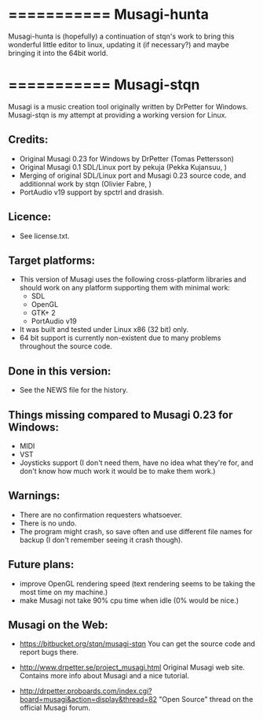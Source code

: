 ===========
Musagi-hunta
===========
Musagi-hunta is (hopefully) a continuation of stqn's work to bring this wonderful little editor to linux, updating it (if necessary?) and maybe bringing it into the 64bit world. 


===========
Musagi-stqn
===========

Musagi is a music creation tool originally written by DrPetter for Windows.
Musagi-stqn is my attempt at providing a working version for Linux.

Credits:
--------
- Original Musagi 0.23 for Windows by DrPetter (Tomas Pettersson)
- Original Musagi 0.1 SDL/Linux port by pekuja (Pekka Kujansuu, <pekuja iki fi>)
- Merging of original SDL/Linux port and Musagi 0.23 source code,
  and additionnal work by stqn (Olivier Fabre, <off free fr>)
- PortAudio v19 support by spctrl and drasish.

Licence:
--------
- See license.txt.

Target platforms:
-----------------
- This version of Musagi uses the following cross-platform libraries and should
  work on any platform supporting them with minimal work:
  - SDL
  - OpenGL
  - GTK+ 2
  - PortAudio v19
- It was built and tested under Linux x86 (32 bit) only.
- 64 bit support is currently non-existent due to many problems throughout the
  source code.

Done in this version:
---------------------
- See the NEWS file for the history.

Things missing compared to Musagi 0.23 for Windows:
---------------------------------------------------
- MIDI
- VST
- Joysticks support
(I don't need them, have no idea what they're for, and don't know how much work
it would be to make them work.)

Warnings:
---------
- There are no confirmation requesters whatsoever.
- There is no undo.
- The program might crash, so save often and use different file names for
  backup (I don't remember seeing it crash though).

Future plans:
-------------
- improve OpenGL rendering speed (text rendering seems to be taking the most
  time on my machine.)
- make Musagi not take 90% cpu time when idle (0% would be nice.)

Musagi on the Web:
------------------
- https://bitbucket.org/stqn/musagi-stqn
  You can get the source code and report bugs there.

- http://www.drpetter.se/project_musagi.html
  Original Musagi web site. Contains more info about Musagi and a nice tutorial.

- http://drpetter.proboards.com/index.cgi?board=musagi&action=display&thread=82
  "Open Source" thread on the official Musagi forum.
